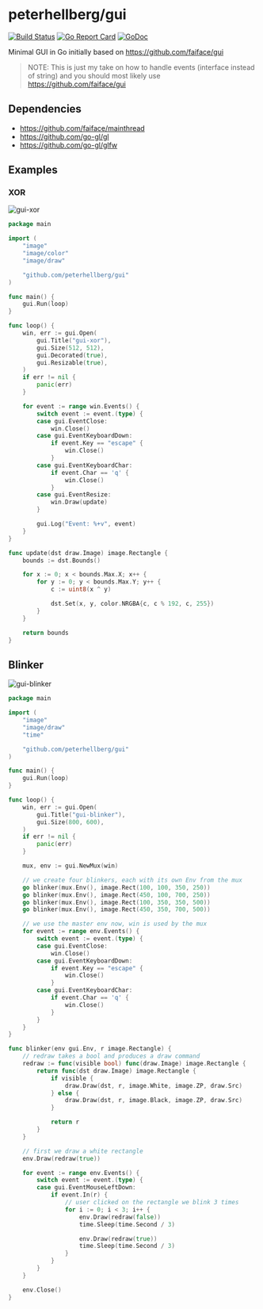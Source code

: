 # peterhellberg/gui

[![Build Status](https://travis-ci.org/peterhellberg/gui.svg?branch=master)](https://travis-ci.org/peterhellberg/gui)
[![Go Report Card](https://goreportcard.com/badge/github.com/peterhellberg/gui?style=flat)](https://goreportcard.com/report/github.com/peterhellberg/gui)
[![GoDoc](https://img.shields.io/badge/godoc-reference-blue.svg?style=flat)](https://godoc.org/github.com/peterhellberg/gui)

Minimal GUI in Go initially based on <https://github.com/faiface/gui>

> NOTE: This is just my take on how to handle events (interface instead of string)
> and you should most likely use <https://github.com/faiface/gui>

## Dependencies

- <https://github.com/faiface/mainthread>
- <https://github.com/go-gl/gl>
- <https://github.com/go-gl/glfw>

## Examples

### XOR

![gui-xor](https://user-images.githubusercontent.com/565124/57329314-d007cc00-7113-11e9-892b-e4c75401004f.png)

[embedmd]:# (examples/gui-example-xor/gui-example-xor.go)
```go
package main

import (
	"image"
	"image/color"
	"image/draw"

	"github.com/peterhellberg/gui"
)

func main() {
	gui.Run(loop)
}

func loop() {
	win, err := gui.Open(
		gui.Title("gui-xor"),
		gui.Size(512, 512),
		gui.Decorated(true),
		gui.Resizable(true),
	)
	if err != nil {
		panic(err)
	}

	for event := range win.Events() {
		switch event := event.(type) {
		case gui.EventClose:
			win.Close()
		case gui.EventKeyboardDown:
			if event.Key == "escape" {
				win.Close()
			}
		case gui.EventKeyboardChar:
			if event.Char == 'q' {
				win.Close()
			}
		case gui.EventResize:
			win.Draw(update)
		}

		gui.Log("Event: %+v", event)
	}
}

func update(dst draw.Image) image.Rectangle {
	bounds := dst.Bounds()

	for x := 0; x < bounds.Max.X; x++ {
		for y := 0; y < bounds.Max.Y; y++ {
			c := uint8(x ^ y)

			dst.Set(x, y, color.NRGBA{c, c % 192, c, 255})
		}
	}

	return bounds
}
```
## Blinker

![gui-blinker](https://user-images.githubusercontent.com/565124/57541634-c10d5d80-734f-11e9-8774-14c71ea920f1.png)

[embedmd]:# (examples/gui-example-blinker/gui-example-blinker.go)
```go
package main

import (
	"image"
	"image/draw"
	"time"

	"github.com/peterhellberg/gui"
)

func main() {
	gui.Run(loop)
}

func loop() {
	win, err := gui.Open(
		gui.Title("gui-blinker"),
		gui.Size(800, 600),
	)
	if err != nil {
		panic(err)
	}

	mux, env := gui.NewMux(win)

	// we create four blinkers, each with its own Env from the mux
	go blinker(mux.Env(), image.Rect(100, 100, 350, 250))
	go blinker(mux.Env(), image.Rect(450, 100, 700, 250))
	go blinker(mux.Env(), image.Rect(100, 350, 350, 500))
	go blinker(mux.Env(), image.Rect(450, 350, 700, 500))

	// we use the master env now, win is used by the mux
	for event := range env.Events() {
		switch event := event.(type) {
		case gui.EventClose:
			win.Close()
		case gui.EventKeyboardDown:
			if event.Key == "escape" {
				win.Close()
			}
		case gui.EventKeyboardChar:
			if event.Char == 'q' {
				win.Close()
			}
		}
	}
}

func blinker(env gui.Env, r image.Rectangle) {
	// redraw takes a bool and produces a draw command
	redraw := func(visible bool) func(draw.Image) image.Rectangle {
		return func(dst draw.Image) image.Rectangle {
			if visible {
				draw.Draw(dst, r, image.White, image.ZP, draw.Src)
			} else {
				draw.Draw(dst, r, image.Black, image.ZP, draw.Src)
			}

			return r
		}
	}

	// first we draw a white rectangle
	env.Draw(redraw(true))

	for event := range env.Events() {
		switch event := event.(type) {
		case gui.EventMouseLeftDown:
			if event.In(r) {
				// user clicked on the rectangle we blink 3 times
				for i := 0; i < 3; i++ {
					env.Draw(redraw(false))
					time.Sleep(time.Second / 3)

					env.Draw(redraw(true))
					time.Sleep(time.Second / 3)
				}
			}
		}
	}

	env.Close()
}
```
